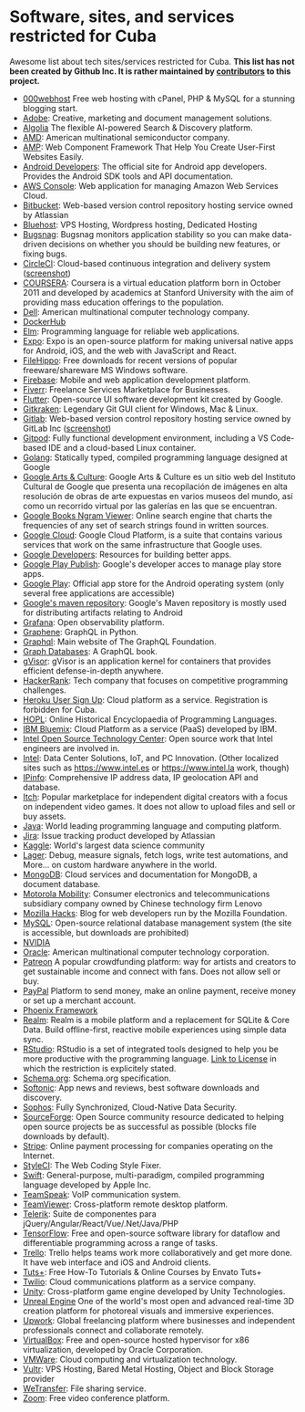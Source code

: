 # Software, sites, and services restricted for Cuba

Awesome list about tech sites/services restricted for Cuba. **This list has not been created by Github Inc. It is rather maintained by [contributors](https://github.com/cuban-opensourcers/cuban-restricted/graphs/contributors) to this project.**

* [000webhost](https://www.000webhost.com/) Free web hosting with cPanel, PHP & MySQL for a stunning blogging start.
* [Adobe](https://www.adobe.com/): Creative, marketing and document management solutions.
* [Algolia](https://www.algolia.com/) The flexible AI-powered Search & Discovery platform.
* [AMD](https://www.amd.com): American multinational semiconductor company.
* [AMP](https://amp.dev/): Web Component Framework That Help You Create User-First Websites Easily.
* [Android Developers](https://developer.android.com): The official site for Android app developers. Provides the Android SDK tools and API documentation.
* [AWS Console](https://console.aws.amazon.com/): Web application for managing Amazon Web Services Cloud.
* [Bitbucket](https://bitbucket.org/): Web-based version control repository hosting service owned by Atlassian
* [Bluehost](https://bluehost.com/): VPS Hosting, Wordpress hosting, Dedicated Hosting
* [Bugsnag](https://app.bugsnag.com/): Bugsnag monitors application stability so you can make data-driven decisions on whether you should be building new features, or fixing bugs.
* [CircleCI](https://circleci.com/): Cloud-based continuous integration and delivery system ([screenshot](CircleCI.md))
* [COURSERA](https://es.coursera.org): Coursera is a virtual education platform born in October 2011 and developed by academics at Stanford University with the aim of providing mass education offerings to the population. 
* [Dell](https://dell.com): American multinational computer technology company.
* [DockerHub](https://hub.docker.com)
* [Elm](http://elm-lang.org): Programming language for reliable web applications.
* [Expo](https://expo.io/): Expo is an open-source platform for making universal native apps for Android, iOS, and the web with JavaScript and React.
* [FileHippo](https://www.filehippo.com): Free downloads for recent versions of popular freeware/shareware MS Windows software.
* [Firebase](https://firebase.google.com): Mobile and web application development platform.
* [Fiverr](https://fiverr.com): Freelance Services Marketplace for Businesses.
* [Flutter](https://flutter.dev): Open-source UI software development kit created by Google.
* [Gitkraken](https://www.gitkraken.com): Legendary Git GUI client for Windows, Mac & Linux.
* [Gitlab](https://gitlab.com): Web-based version control repository hosting service owned by GitLab Inc ([screenshot](GitLab.md))
* [Gitpod](https://www.gitpod.io/): Fully functional development environment, including a VS Code-based IDE and a cloud-based Linux container.
* [Golang](https://golang.org/): Statically typed, compiled programming language designed at Google
* [Google Arts & Culture](https://artsandculture.google.com/usergallery/wwIyoe5mYvptIA): Google Arts & Culture es un sitio web del Instituto Cultural de Google que presenta una recopilación de imágenes en alta resolución de obras de arte expuestas en varios museos del mundo, así como un recorrido virtual por las galerías en las que se encuentran.
* [Google Books Ngram Viewer](https://books.google.com/ngrams): Online search engine that charts the frequencies of any set of search strings found in written sources.
* [Google Cloud](https://cloud.google.com/): Google Cloud Platform, is a suite that contains various services that work on the same infrastructure that Google uses.
* [Google Developers](https://developers.google.com): Resources for building better apps.
* [Google Play Publish](https://play.google.com/apps/publish): Google's developer acces to manage play store apps.
* [Google Play](https://play.google.com): Official app store for the Android operating system (only several free applications are accessible)
* [Google's maven repository](https://dl.google.com/dl/android/maven2/): Google's Maven repository is mostly used for distributing artifacts relating to Android
* [Grafana](https://grafana.com): Open observability platform.
* [Graphene](http://graphene-python.org): GraphQL in Python.
* [Graphql](https://graphql.org): Main website of The GraphQL Foundation.
* [Graph Databases](https://graphdatabases.com): A GraphQL book.
* [gVisor](https://gvisor.dev/): gVisor is an application kernel for containers that provides efficient defense-in-depth anywhere.
* [HackerRank](https://www.hackerrank.com/): Tech company that focuses on competitive programming challenges.
* [Heroku User Sign Up](https://signup.heroku.com/): Cloud platform as a service. Registration is forbidden for Cuba.
* [HOPL](https://hopl.info): Online Historical Encyclopaedia of Programming Languages.
* [IBM Bluemix](http://bluemix.net/): Cloud Platform as a service (PaaS) developed by IBM.
* [Intel Open Source Technology Center](https://01.org/): Open source work that Intel engineers are involved in.
* [Intel](https://www.intel.com): Data Center Solutions, IoT, and PC Innovation. (Other localized sites such as https://www.intel.es or https://www.intel.la work, though)
* [IPinfo](https://ipinfo.io/): Comprehensive IP address data, IP geolocation API and database.
* [Itch](https://itch.io/): Popular marketplace for independent digital creators with a focus on independent video games. It does not allow to upload files and sell or buy assets.
* [Java](https://www.java.com/download/): World leading programming language and computing platform.
* [Jira](https://jira.atlassian.com/): Issue tracking product developed by Atlassian
* [Kaggle](https://www.kaggle.com/): World's largest data science community
* [Lager](https://www.lagerdata.com/): Debug, measure signals, fetch logs, write test automations, and More... on custom hardware anywhere in the world.
* [MongoDB](https://www.mongodb.com): Cloud services and documentation for MongoDB, a document database.
* [Motorola Mobility](https://www.motorola.com): Consumer electronics and telecommunications subsidiary company owned by Chinese technology firm Lenovo
* [Mozilla Hacks](https://hacks.mozilla.org/): Blog for web developers run by the Mozilla Foundation.
* [MySQL](https://www.mysql.com): Open-source relational database management system (the site is accessible, but downloads are prohibited)
* [NVIDIA](http://www.nvidia.com)
* [Oracle](https://oracle.com): American multinational computer technology corporation.
* [Patreon](https://www.patreon.com/) A popular crowdfunding platform: way for artists and creators to get sustainable income and connect with fans. Does not allow sell or buy.
* [PayPal](https://www.paypal.com/) Platform to send money, make an online payment, receive money or set up a merchant account.
* [Phoenix Framework](https://www.phoenixframework.org)
* [Realm](https://realm.io/): Realm is a mobile platform and a replacement for SQLite & Core Data. Build offline-first, reactive mobile experiences using simple data sync.
* [RStudio](https://www.rstudio.com): RStudio is a set of integrated tools designed to help you be more productive with the programming language. [Link to License](https://www.rstudio.com/assets/img/RStudio-EULA-2021-April-20.pdf) in which the restriction is explicitely stated.
* [Schema.org](https://schema.org): Schema.org specification.
* [Softonic](https://www.softonic.com): App news and reviews, best software downloads and discovery.
* [Sophos](https://www.sophos.com): Fully Synchronized, Cloud-Native Data Security.
* [SourceForge](https://sourceforge.net): Open Source community resource dedicated to helping open source projects be as successful as possible (blocks file downloads by default).
* [Stripe](http://stripe.org/): Online payment processing for companies operating on the Internet.
* [StyleCI](https://styleci.io/): The Web Coding Style Fixer.
* [Swift](http://swift.org/): General-purpose, multi-paradigm, compiled programming language developed by Apple Inc.
* [TeamSpeak](https://www.teamspeak.com/): VoIP communication system.
* [TeamViewer](https://www.teamviewer.com/): Cross-platform remote desktop platform.
* [Telerik](https://www.telerik.com/): Suite de componentes para jQuery/Angular/React/Vue/.Net/Java/PHP
* [TensorFlow](https://www.tensorflow.org/): Free and open-source software library for dataflow and differentiable programming across a range of tasks.
* [Trello](https://trello.com): Trello helps teams work more collaboratively and get more done. It have  web interface and iOS and Android clients.
* [Tuts+](https://tutsplus.com): Free How-To Tutorials & Online Courses by Envato Tuts+
* [Twilio](http://twilio.com/): Cloud communications platform as a service company.
* [Unity](https://unity.com): Cross-platform game engine developed by Unity Technologies.
* [Unreal Engine](https://www.unrealengine.com/) One of the world's most open and advanced real-time 3D creation platform for photoreal visuals and immersive experiences.
* [Upwork](https://www.upwork.com): Global freelancing platform where businesses and independent professionals connect and collaborate remotely.
* [VirtualBox](https://www.virtualbox.org): Free and open-source hosted hypervisor for x86 virtualization, developed by Oracle Corporation.
* [VMWare](https://www.vmware.com): Cloud computing and virtualization technology.
* [Vultr](https://www.vultr.com/): VPS Hosting, Bared Metal Hosting, Object and Block Storage provider
* [WeTransfer](https://www.wetransfer.com/): File sharing service.
* [Zoom](https://www.zoom.us/): Free video conference platform.
